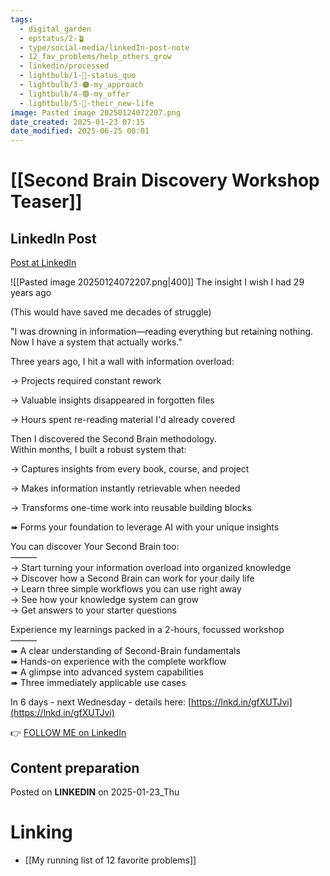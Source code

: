 ```yaml
---
tags:
  - digital_garden
  - epstatus/2-🪴
  - type/social-media/linkedIn-post-note
  - 12_fav_problems/help_others_grow
  - linkedin/processed
  - lightbulb/1-🔴-status_quo
  - lightbulb/3-🟠-my_approach
  - lightbulb/4-🟢-my_offer
  - lightbulb/5-🔵-their_new-life
image: Pasted image 20250124072207.png
date_created: 2025-01-23 07:15
date_modified: 2025-06-25 00:01
---
```

# [[Second Brain Discovery Workshop Teaser]]

## LinkedIn Post

[Post at LinkedIn](https://www.linkedin.com/posts/sebastiankamilli_how-to-build-s-second-brain-activity-7288088085559484417-0Uzg?utm_source=share&utm_medium=member_desktop)

![[Pasted image 20250124072207.png|400]]
The insight I wish I had 29 years ago  
  
(This would have saved me decades of struggle)  
  
"I was drowning in information—reading everything but retaining nothing. Now I have a system that actually works."  
  
Three years ago, I hit a wall with information overload:  
  
→ Projects required constant rework  
  
→ Valuable insights disappeared in forgotten files  
  
→ Hours spent re-reading material I'd already covered  

Then I discovered the Second Brain methodology.  
Within months, I built a robust system that:  
  
→ Captures insights from every book, course, and project  
  
→ Makes information instantly retrievable when needed  
  
→ Transforms one-time work into reusable building blocks  
  
➠ Forms your foundation to leverage AI with your unique insights  

You can discover Your Second Brain too:  
———  
→ Start turning your information overload into organized knowledge  
→ Discover how a Second Brain can work for your daily life  
→ Learn three simple workflows you can use right away  
→ See how your knowledge system can grow  
→ Get answers to your starter questions  

Experience my learnings packed in a 2-hours, focussed workshop  
———  
➠ A clear understanding of Second-Brain fundamentals  
➠ Hands-on experience with the complete workflow  
➠ A glimpse into advanced system capabilities  
➠ Three immediately applicable use cases  
  
In 6 days - next Wednesday - details here: [https://lnkd.in/gfXUTJvi](https://lnkd.in/gfXUTJvi)

👉 [FOLLOW ME on LinkedIn](https://www.linkedin.com/comm/mynetwork/discovery-see-all?usecase=PEOPLE_FOLLOWS&followMember=sebastiankamilli)

## Content preparation

Posted on **LINKEDIN** on 2025-01-23_Thu

# Linking

+ [[My running list of 12 favorite problems]]